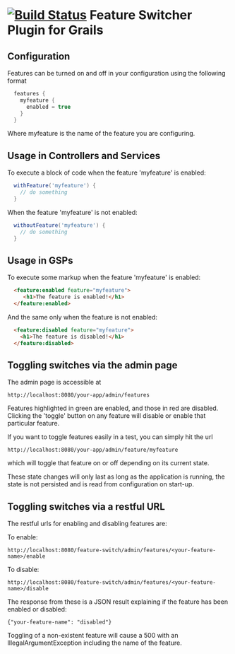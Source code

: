 [![Build Status](https://travis-ci.org/ck1125/grails-feature-switch.png?branch=master)](https://travis-ci.org/ck1125/grails-feature-switch)
Feature Switcher Plugin for Grails
==================================

Configuration
-------------

Features can be turned on and off in your configuration using the following format

```groovy
  features {
    myfeature {
      enabled = true
    }
  }
```

Where myfeature is the name of the feature you are configuring.

Usage in Controllers and Services
---------------------------------

To execute a block of code when the feature 'myfeature' is enabled:

```groovy
  withFeature('myfeature') {
    // do something
  }
```

When the feature 'myfeature' is not enabled:

```groovy
  withoutFeature('myfeature') {
    // do something
  }
```

Usage in GSPs
-------------

To execute some markup when the feature 'myfeature' is enabled:

```html
  <feature:enabled feature="myfeature">
     <h1>The feature is enabled!</h1>
  </feature:enabled>
```

And the same only when the feature is not enabled:

```html
  <feature:disabled feature="myfeature">
    <h1>The feature is disabled!</h1>
  </feature:disabled>
```

Toggling switches via the admin page
------------------------------------

The admin page is accessible at

```
http://localhost:8080/your-app/admin/features
```

Features highlighted in green are enabled, and those in red are disabled. Clicking the 'toggle' button on any feature will disable or enable that particular feature.

If you want to toggle features easily in a test, you can simply hit the url

```
http://localhost:8080/your-app/admin/feature/myfeature
```

which will toggle that feature on or off depending on its current state.

These state changes will only last as long as the application is running, the state is not persisted and is read from configuration on start-up.

Toggling switches via a restful URL
-----------------------------------

The restful urls for enabling and disabling features are:

To enable:

```
http://localhost:8080/feature-switch/admin/features/<your-feature-name>/enable
```

To disable:

```
http://localhost:8080/feature-switch/admin/features/<your-feature-name>/disable
```

The response from these is a JSON result explaining if the feature has been enabled or disabled:

```
{"your-feature-name": "disabled"}
```

Toggling of a non-existent feature will cause a 500 with an IllegalArgumentException including the name of the feature.